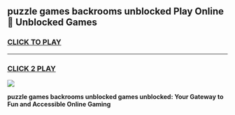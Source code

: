 
## puzzle games backrooms unblocked Play Online 👋 Unblocked Games
<h3>
<a href="https://premium.freeplayer.one?title=puzzle_games_backrooms_unblocked&ref=19F">CLICK TO PLAY</a></h3>
<hr>

<h3>
<a href="https://premium.freeplayer.one?title=puzzle_games_backrooms_unblocked&ref=19F">CLICK 2 PLAY</a>
  
</h3>

<a href="https://premium.freeplayer.one?title=puzzle_games_backrooms_unblocked&ref=19F"><img src="https://clearcache.store/games.png"></a>


**puzzle games backrooms unblocked games unblocked: Your Gateway to Fun and Accessible Online Gaming**
